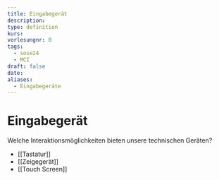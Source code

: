```yaml
---
title: Eingabegerät
description: 
type: definition
kurs: 
vorlesungnr: 0
tags:
  - sose24
  - MCI
draft: false
date: 
aliases:
  - Eingabegeräte
---
```


# Eingabegerät

Welche Interaktionsmöglichkeiten bieten unsere technischen Geräten?

- [[Tastatur]]
- [[Zeigegerät]]
- [[Touch Screen]]